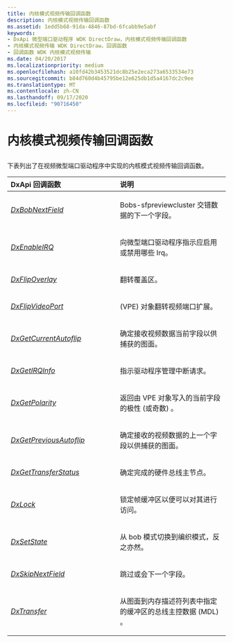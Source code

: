 ```yaml
---
title: 内核模式视频传输回调函数
description: 内核模式视频传输回调函数
ms.assetid: 1edd5b68-91da-4846-87bd-6fcabb9e5abf
keywords:
- DxApi 微型端口驱动程序 WDK DirectDraw，内核模式视频传输回调函数
- 内核模式视频传输 WDK DirectDraw，回调函数
- 回调函数 WDK 内核模式视频传输
ms.date: 04/20/2017
ms.localizationpriority: medium
ms.openlocfilehash: a10fd42b3453521dc8b25e2eca273a6533534e73
ms.sourcegitcommit: b84d760d4b45795be12e625db1d5a4167dc2c9ee
ms.translationtype: MT
ms.contentlocale: zh-CN
ms.lasthandoff: 09/17/2020
ms.locfileid: "90716450"
---
```

# <a name="kernel-mode-video-transport-callback-functions"></a>内核模式视频传输回调函数


## <span id="ddk_kernel_mode_video_transport_callback_functions_gg"></span><span id="DDK_KERNEL_MODE_VIDEO_TRANSPORT_CALLBACK_FUNCTIONS_GG"></span>


下表列出了在视频微型端口驱动程序中实现的内核模式视频传输回调函数。

<table>
<colgroup>
<col width="50%" />
<col width="50%" />
</colgroup>
<thead>
<tr class="header">
<th align="left">DxApi 回调函数</th>
<th align="left">说明</th>
</tr>
</thead>
<tbody>
<tr class="odd">
<td align="left"><p><a href="/windows/win32/api/dxmini/nc-dxmini-pdx_bobnextfield" data-raw-source="[&lt;em&gt;DxBobNextField&lt;/em&gt;](/windows/win32/api/dxmini/nc-dxmini-pdx_bobnextfield)"><em>DxBobNextField</em></a></p></td>
<td align="left"><p>Bobs-sfpreviewcluster 交错数据的下一个字段。</p></td>
</tr>
<tr class="even">
<td align="left"><p><a href="/windows/win32/api/dxmini/nc-dxmini-pdx_enableirq" data-raw-source="[&lt;em&gt;DxEnableIRQ&lt;/em&gt;](/windows/win32/api/dxmini/nc-dxmini-pdx_enableirq)"><em>DxEnableIRQ</em></a></p></td>
<td align="left"><p>向微型端口驱动程序指示应启用或禁用哪些 Irq。</p></td>
</tr>
<tr class="odd">
<td align="left"><p><a href="/windows/win32/api/dxmini/nc-dxmini-pdx_flipoverlay" data-raw-source="[&lt;em&gt;DxFlipOverlay&lt;/em&gt;](/windows/win32/api/dxmini/nc-dxmini-pdx_flipoverlay)"><em>DxFlipOverlay</em></a></p></td>
<td align="left"><p>翻转覆盖区。</p></td>
</tr>
<tr class="even">
<td align="left"><p><a href="/windows/win32/api/dxmini/nc-dxmini-pdx_flipvideoport" data-raw-source="[&lt;em&gt;DxFlipVideoPort&lt;/em&gt;](/windows/win32/api/dxmini/nc-dxmini-pdx_flipvideoport)"><em>DxFlipVideoPort</em></a></p></td>
<td align="left"><p> (VPE) 对象翻转视频端口扩展。</p></td>
</tr>
<tr class="odd">
<td align="left"><p><a href="/windows/win32/api/dxmini/nc-dxmini-pdx_getcurrentautoflip" data-raw-source="[&lt;em&gt;DxGetCurrentAutoflip&lt;/em&gt;](/windows/win32/api/dxmini/nc-dxmini-pdx_getcurrentautoflip)"><em>DxGetCurrentAutoflip</em></a></p></td>
<td align="left"><p>确定接收视频数据当前字段以供捕获的图面。</p></td>
</tr>
<tr class="even">
<td align="left"><p><a href="/windows/win32/api/dxmini/nc-dxmini-pdx_getirqinfo" data-raw-source="[&lt;em&gt;DxGetIRQInfo&lt;/em&gt;](/windows/win32/api/dxmini/nc-dxmini-pdx_getirqinfo)"><em>DxGetIRQInfo</em></a></p></td>
<td align="left"><p>指示驱动程序管理中断请求。</p></td>
</tr>
<tr class="odd">
<td align="left"><p><a href="/windows/win32/api/dxmini/nc-dxmini-pdx_getpolarity" data-raw-source="[&lt;em&gt;DxGetPolarity&lt;/em&gt;](/windows/win32/api/dxmini/nc-dxmini-pdx_getpolarity)"><em>DxGetPolarity</em></a></p></td>
<td align="left"><p>返回由 VPE 对象写入的当前字段的极性 (或奇数) 。</p></td>
</tr>
<tr class="even">
<td align="left"><p><a href="/windows/win32/api/dxmini/nc-dxmini-pdx_getpreviousautoflip" data-raw-source="[&lt;em&gt;DxGetPreviousAutoflip&lt;/em&gt;](/windows/win32/api/dxmini/nc-dxmini-pdx_getpreviousautoflip)"><em>DxGetPreviousAutoflip</em></a></p></td>
<td align="left"><p>确定接收的视频数据的上一个字段以供捕获的图面。</p></td>
</tr>
<tr class="odd">
<td align="left"><p><a href="/windows/win32/api/dxmini/nc-dxmini-pdx_gettransferstatus" data-raw-source="[&lt;em&gt;DxGetTransferStatus&lt;/em&gt;](/windows/win32/api/dxmini/nc-dxmini-pdx_gettransferstatus)"><em>DxGetTransferStatus</em></a></p></td>
<td align="left"><p>确定完成的硬件总线主节点。</p></td>
</tr>
<tr class="even">
<td align="left"><p><a href="/windows/win32/api/dxmini/nc-dxmini-pdx_lock" data-raw-source="[&lt;em&gt;DxLock&lt;/em&gt;](/windows/win32/api/dxmini/nc-dxmini-pdx_lock)"><em>DxLock</em></a></p></td>
<td align="left"><p>锁定帧缓冲区以便可以对其进行访问。</p></td>
</tr>
<tr class="odd">
<td align="left"><p><a href="/windows/win32/api/dxmini/nc-dxmini-pdx_setstate" data-raw-source="[&lt;em&gt;DxSetState&lt;/em&gt;](/windows/win32/api/dxmini/nc-dxmini-pdx_setstate)"><em>DxSetState</em></a></p></td>
<td align="left"><p>从 bob 模式切换到编织模式，反之亦然。</p></td>
</tr>
<tr class="even">
<td align="left"><p><a href="/windows/win32/api/dxmini/nc-dxmini-pdx_skipnextfield" data-raw-source="[&lt;em&gt;DxSkipNextField&lt;/em&gt;](/windows/win32/api/dxmini/nc-dxmini-pdx_skipnextfield)"><em>DxSkipNextField</em></a></p></td>
<td align="left"><p>跳过或会下一个字段。</p></td>
</tr>
<tr class="odd">
<td align="left"><p><a href="/windows/win32/api/dxmini/nc-dxmini-pdx_transfer" data-raw-source="[&lt;em&gt;DxTransfer&lt;/em&gt;](/windows/win32/api/dxmini/nc-dxmini-pdx_transfer)"><em>DxTransfer</em></a></p></td>
<td align="left"><p>从图面到内存描述符列表中指定的缓冲区的总线主控数据 (MDL) 。</p></td>
</tr>
</tbody>
</table>

 

